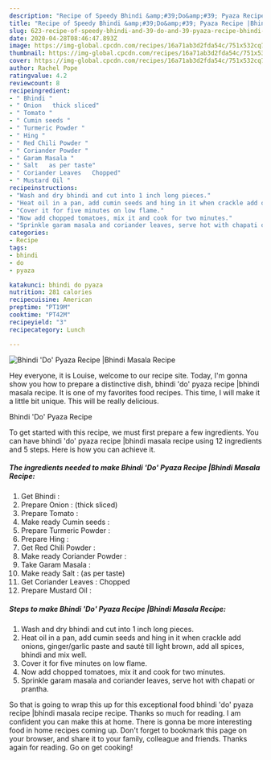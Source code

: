 ```yaml
---
description: "Recipe of Speedy Bhindi &amp;#39;Do&amp;#39; Pyaza Recipe |Bhindi Masala Recipe"
title: "Recipe of Speedy Bhindi &amp;#39;Do&amp;#39; Pyaza Recipe |Bhindi Masala Recipe"
slug: 623-recipe-of-speedy-bhindi-and-39-do-and-39-pyaza-recipe-bhindi-masala-recipe
date: 2020-04-28T08:46:47.893Z
image: https://img-global.cpcdn.com/recipes/16a71ab3d2fda54c/751x532cq70/bhindi-do-pyaza-recipe-bhindi-masala-recipe-recipe-main-photo.jpg
thumbnail: https://img-global.cpcdn.com/recipes/16a71ab3d2fda54c/751x532cq70/bhindi-do-pyaza-recipe-bhindi-masala-recipe-recipe-main-photo.jpg
cover: https://img-global.cpcdn.com/recipes/16a71ab3d2fda54c/751x532cq70/bhindi-do-pyaza-recipe-bhindi-masala-recipe-recipe-main-photo.jpg
author: Rachel Pope
ratingvalue: 4.2
reviewcount: 8
recipeingredient:
- " Bhindi "
- " Onion   thick sliced"
- " Tomato "
- " Cumin seeds "
- " Turmeric Powder "
- " Hing "
- " Red Chili Powder "
- " Coriander Powder "
- " Garam Masala "
- " Salt   as per taste"
- " Coriander Leaves   Chopped"
- " Mustard Oil "
recipeinstructions:
- "Wash and dry bhindi and cut into 1 inch long pieces."
- "Heat oil in a pan, add cumin seeds and hing in it when crackle add onions, ginger/garlic paste and sauté till light brown, add all spices, bhindi and mix well."
- "Cover it for five minutes on low flame."
- "Now add chopped tomatoes, mix it and cook for two minutes."
- "Sprinkle garam masala and coriander leaves, serve hot with chapati or prantha."
categories:
- Recipe
tags:
- bhindi
- do
- pyaza

katakunci: bhindi do pyaza 
nutrition: 281 calories
recipecuisine: American
preptime: "PT19M"
cooktime: "PT42M"
recipeyield: "3"
recipecategory: Lunch

---
```



![Bhindi &#39;Do&#39; Pyaza Recipe |Bhindi Masala Recipe](https://img-global.cpcdn.com/recipes/16a71ab3d2fda54c/751x532cq70/bhindi-do-pyaza-recipe-bhindi-masala-recipe-recipe-main-photo.jpg)

Hey everyone, it is Louise, welcome to our recipe site. Today, I'm gonna show you how to prepare a distinctive dish, bhindi &#39;do&#39; pyaza recipe |bhindi masala recipe. It is one of my favorites food recipes. This time, I will make it a little bit unique. This will be really delicious.



Bhindi &#39;Do&#39; Pyaza Recipe 

To get started with this recipe, we must first prepare a few ingredients. You can have bhindi &#39;do&#39; pyaza recipe |bhindi masala recipe using 12 ingredients and 5 steps. Here is how you can achieve it.

<!--inarticleads1-->

##### The ingredients needed to make Bhindi &#39;Do&#39; Pyaza Recipe |Bhindi Masala Recipe:

1. Get  Bhindi :
1. Prepare  Onion :  (thick sliced)
1. Prepare  Tomato :
1. Make ready  Cumin seeds :
1. Prepare  Turmeric Powder :
1. Prepare  Hing :
1. Get  Red Chili Powder :
1. Make ready  Coriander Powder :
1. Take  Garam Masala :
1. Make ready  Salt :  (as per taste)
1. Get  Coriander Leaves :  Chopped
1. Prepare  Mustard Oil :




<!--inarticleads2-->

##### Steps to make Bhindi &#39;Do&#39; Pyaza Recipe |Bhindi Masala Recipe:

1. Wash and dry bhindi and cut into 1 inch long pieces.
1. Heat oil in a pan, add cumin seeds and hing in it when crackle add onions, ginger/garlic paste and sauté till light brown, add all spices, bhindi and mix well.
1. Cover it for five minutes on low flame.
1. Now add chopped tomatoes, mix it and cook for two minutes.
1. Sprinkle garam masala and coriander leaves, serve hot with chapati or prantha.




So that is going to wrap this up for this exceptional food bhindi &#39;do&#39; pyaza recipe |bhindi masala recipe recipe. Thanks so much for reading. I am confident you can make this at home. There is gonna be more interesting food in home recipes coming up. Don't forget to bookmark this page on your browser, and share it to your family, colleague and friends. Thanks again for reading. Go on get cooking!
